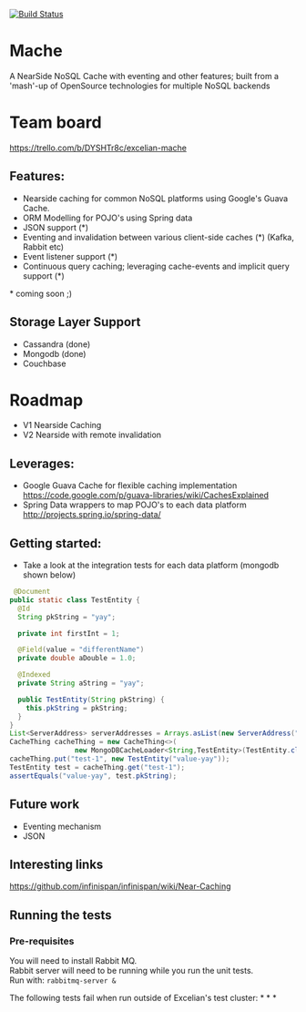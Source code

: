 [![Build Status](https://travis-ci.org/Excelian/Mache.svg)](https://travis-ci.org/Excelian/Mache)

# Mache
A NearSide NoSQL Cache with eventing and other features; built from a 'mash'-up of OpenSource technologies for multiple NoSQL backends

# Team board
https://trello.com/b/DYSHTr8c/excelian-mache

## Features:
- Nearside caching for common NoSQL platforms using Google's Guava Cache. 
- ORM Modelling for POJO's using Spring data
- JSON support (*)
- Eventing and invalidation between various client-side caches (*) (Kafka, Rabbit etc)
- Event listener support (*)
- Continuous query caching; leveraging cache-events and implicit query support (*)

\* coming soon ;)

## Storage Layer Support
- Cassandra (done)
- Mongodb (done)
- Couchbase

# Roadmap
- V1 Nearside Caching
- V2 Nearside with remote invalidation

## Leverages:
- Google Guava Cache for flexible caching implementation 
   https://code.google.com/p/guava-libraries/wiki/CachesExplained
- Spring Data wrappers to map POJO's to each data platform 
   http://projects.spring.io/spring-data/

## Getting started:
- Take a look at the integration tests for each data platform (mongodb shown below)

```` java
 @Document
public static class TestEntity {
  @Id
  String pkString = "yay";

  private int firstInt = 1;

  @Field(value = "differentName")
  private double aDouble = 1.0;

  @Indexed
  private String aString = "yay";

  public TestEntity(String pkString) {
    this.pkString = pkString;
  }
}
List<ServerAddress> serverAddresses = Arrays.asList(new ServerAddress("10.28.1.140", 27017));
CacheThing cacheThing = new CacheThing<>(
                new MongoDBCacheLoader<String,TestEntity>(TestEntity.class, serverAddresses, true, keySpace));)
cacheThing.put("test-1", new TestEntity("value-yay"));
TestEntity test = cacheThing.get("test-1");
assertEquals("value-yay", test.pkString);
````
## Future work
- Eventing mechanism
- JSON

## Interesting links
https://github.com/infinispan/infinispan/wiki/Near-Caching

## Running the tests

### Pre-requisites
You will need to install Rabbit MQ.  
Rabbit server will need to be running while you run the unit tests.  
Run with: `rabbitmq-server &`

The following tests fail when run outside of Excelian's test cluster:
 *
 *
 *
 

